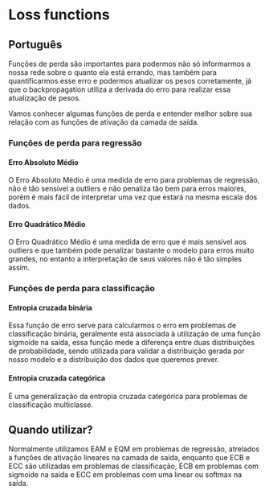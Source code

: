 # Loss functions

## Português

Funções de perda são importantes para podermos não só informarmos a nossa rede sobre o quanto ela está errando, mas também
para quantificarmos esse erro e podermos atualizar os pesos corretamente, já que o backpropagation utiliza a derivada do erro
para realizar essa atualização de pesos.

Vamos conhecer algumas funções de perda e entender melhor sobre sua relação com as funções de ativação da camada de saída.

### Funções de perda para regressão

#### Erro Absoluto Médio

O Erro Absoluto Médio é uma medida de erro para problemas de regressão, não é tão sensível a outliers e não penaliza tão bem para erros maiores,
porém é mais fácil de interpretar uma vez que estará na mesma escala dos dados.

#### Erro Quadrático Médio

O Erro Quadrático Médio é uma medida de erro que é mais sensível aos outliers e que também pode penalizar bastante o modelo para erros muito grandes,
no entanto a interpretação de seus valores não é tão simples assim.


### Funções de perda para classificação

#### Entropia cruzada binária

Essa função de erro serve para calcularmos o erro em problemas de classificação binária, geralmente está associada à utilização de
uma função sigmoide na saída, essa função mede a diferença entre duas distribuições de probabilidade, sendo utilizada para validar
a distribuição gerada por nosso modelo e a distribuição dos dados que queremos prever.

#### Entropia cruzada categórica

É uma generalização da entropia cruzada categórica para problemas de classificação multiclasse.

## Quando utilizar?

Normalmente utilizamos EAM e EQM em problemas de regressão, atrelados a funções de ativação lineares na camada de saída, enquanto
que ECB e ECC são utilizadas em problemas de classificação, ECB em problemas com sigmoide na saída e ECC em problemas com uma linear
ou softmax na saída.
